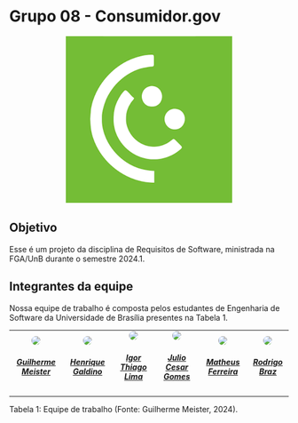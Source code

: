 # Grupo 08 - Consumidor.gov

<div align="center">
<img src="assets\img\logos\logo.png" aly="Consumidor.gov_logo" style="width: 300px">
</div>

## Objetivo
Esse é um projeto da disciplina de Requisitos de Software, ministrada na FGA/UnB durante o semestre 2024.1.

## Integrantes da equipe

Nossa equipe de trabalho é composta pelos estudantes de Engenharia de Software da Universidade de Brasília presentes na Tabela 1.

<center>
<table style="margin-left: auto; margin-right: auto;">
<tr>
    <td align="center">
      <a href="https://github.com/gmeister18">
        <img style="border-radius: 50%;" src="https://github.com/gmeister18.png" width="150px;"/>
        <h5 class="text-center">Guilherme Meister</h5>
      </a>
    </td>
    <td align="center">
      <a href="https://github.com/hgaldino05">
        <img style="border-radius: 50%;" src="https://github.com/hgaldino05.png" width="150px;"/>
        <h5 class="text-center">Henrique Galdino</h5>
      </a>
    </td>
    <td align="center">
      <a href="https://github.com/alladin-51">
        <img style="border-radius: 50%;" src="https://github.com/alladin-51.png" width="150px;"/>
        <h5 class="text-center">Igor Thiago Lima</h5>
      </a>
    </td>
    <td align="center">
      <a href="https://github.com/Julio1099">
        <img style="border-radius: 50%;" src="https://github.com/Julio1099.png" width="150px;"/>
        <h5 class="text-center">Julio Cesar Gomes</h5>
      </a>
    </td>
    <td align="center">
      <a href="https://github.com/matferreira1">
        <img style="border-radius: 50%;" src="https://github.com/matferreira1.png" width="150px;"/>
        <h5 class="text-center">Matheus Ferreira</h5>
      </a>
    </td>
    <td align="center">
      <a href="https://github.com/rodrigogontijoo">
        <img style="border-radius: 50%;" src="https://github.com/rodrigogontijoo.png" width="150px;"/>
        <h5 class="text-center">Rodrigo Braz</h5>
      </a>
    </td>
</table>

</center>


<div style="text-align: left">
  <p> Tabela 1: Equipe de trabalho (Fonte: Guilherme Meister, 2024).</p>
</div>

